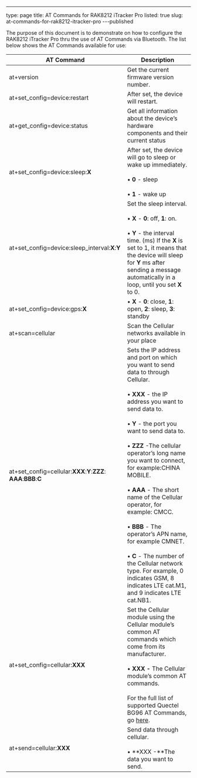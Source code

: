 ---
type: page
title: AT Commands for RAK8212 iTracker Pro
listed: true
slug: at-commands-for-rak8212-itracker-pro
---published

The purpose of this document is to demonstrate on how to configure the RAK8212 iTracker Pro thru the use of AT Commands via Bluetooth. The list below shows the AT Commands available for use:

| **AT Command** | **Description** | 
| ---- | ---- | 
| at+version | Get the current firmware version number. | 
| at+set_config=device:restart | After set, the device will restart. | 
| at+get_config=device:status | Get all information about the device’s hardware components and their current status | 
| at+set_config=device:sleep:**X** | After set, the device will go to sleep or wake up immediately.<br><br>• **0** - sleep<br><br>• **1** - wake up | 
| at+set_config=device:sleep_interval:**X**:**Y** | Set the sleep interval.<br><br>• **X** - **0**: off, **1**: on.<br><br>• **Y** - the interval time. (ms) If the **X** is set to 1, it means that the device will sleep for **Y** ms after sending a message automatically in a loop, until you set **X** to 0. | 
| at+set_config=device:gps:**X** | • **X** - **0**: close, **1**: open, **2**: sleep, **3**: standby | 
| at+scan=cellular | Scan the Cellular networks available in your place | 
| at+set_config=cellular:**XXX**:**Y**:**ZZZ**: **AAA**:**BBB**:**C** | Sets the IP address and port on which you want to send data to through Cellular.<br><br>• **XXX** - the IP address you want to send data to.<br><br>• **Y** - the port you want to send data to.<br><br>• **ZZZ** -The cellular operator’s long name you want to connect, for example:CHINA MOBILE.<br><br>• **AAA** - The short name of the Cellular operator, for example: CMCC.<br><br>• **BBB** - The operator’s APN name, for example CMNET. <br><br>• **C** - The number of the Cellular network type. For example, 0 indicates GSM, 8 indicates LTE cat.M1, and 9 indicates LTE cat.NB1. | 
| at+set_config=cellular:**XXX** | Set the Cellular module using the Cellular module’s common AT commands which come from its manufacturer. <br><br>• **XXX -** The Cellular module’s common AT commands. <br><br>For the full list of supported Quectel BG96 AT Commands, go [here](https://www.quectel.com/product/bg96.htm). | 
| at+send=cellular:**XXX** | Send data through cellular.<br><br>• **XXX -**The data you want to send. | 


